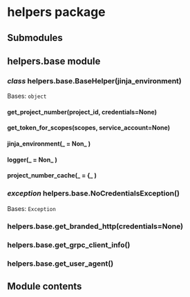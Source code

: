 # helpers package

## Submodules

## helpers.base module


### _class_ helpers.base.BaseHelper(jinja_environment)
Bases: `object`


#### get_project_number(project_id, credentials=None)

#### get_token_for_scopes(scopes, service_account=None)

#### jinja_environment(_ = Non_ )

#### logger(_ = Non_ )

#### project_number_cache(_ = {_ )

### _exception_ helpers.base.NoCredentialsException()
Bases: `Exception`


### helpers.base.get_branded_http(credentials=None)

### helpers.base.get_grpc_client_info()

### helpers.base.get_user_agent()
## Module contents
